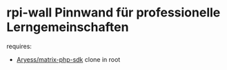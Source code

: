 # rpi-wall Pinnwand für professionelle Lerngemeinschaften

requires:  
* [Aryess/matrix-php-sdk](https://github.com/Aryess/matrix-php-sdk) clone in root 

 
